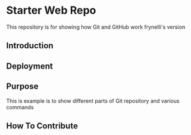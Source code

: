 # Starter Web Repo

This repository is for showing how Git and GitHub work frynelli's version

## Introduction

## Deployment

## Purpose

This is example is to show different parts of Git repository and various commands

## How To Contribute